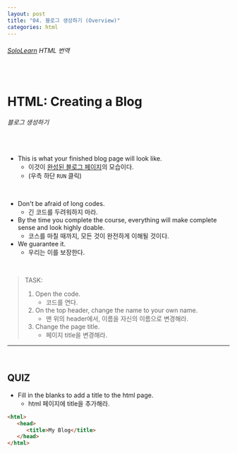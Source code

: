 ```yaml
---
layout: post
title: "04. 블로그 생성하기 (Overview)"
categories: html
---
```


###### [SoloLearn](https://www.sololearn.com/) HTML 번역

<br>

# HTML: Creating a Blog

###### 블로그 생성하기

<br>

- This is what your finished blog page will look like.
  - 이것이 [완성된 블로그 페이지](https://code.sololearn.com/1144/#html)의 모습이다.
  - (우측 하단 `RUN` 클릭)

<br>

- Don't be afraid of long codes.
  - 긴 코드를 두려워하지 마라.
- By the time you complete the course, everything will make complete sense and look highly doable.
  - 코스를 마칠 때까지, 모든 것이 완전하게 이해될 것이다.
- We guarantee it.
  - 우리는 이를 보장한다.

<br>

> TASK:
>
> 1. Open the code.
>    - 코드를 연다.
> 2. On the top header, change the name to your own name.
>    - 맨 위의 header에서, 이름을 자신의 이름으로 변경해라.
> 3. Change the page title. 
>    - 페이지 title을 변경해라.

------

<br>

## QUIZ

- Fill in the blanks to add a title to the html page.
  - html 페이지에 title을 추가해라.

```html
<html>
   <head>
      <title>My Blog</title>
   </head>
</html>
```

<br>